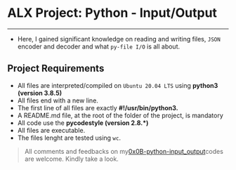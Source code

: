 # ALX Project: Python - Input/Output
---------

* Here, I gained significant knowledge on reading and writing files, `JSON` encoder and decoder and what `py-file I/O` is all about.

## Project Requirements

* All files are interpreted/compiled on `Ubuntu 20.04 LTS` using <b>python3 (version 3.8.5)</b>
* All files end with a new line.
* The first line of all files are exactly <b>#!/usr/bin/python3.</b>
* A README.md file, at the root of the folder of the project, is mandatory
* All code use the <b>pycodestyle (version 2.8.*)</b>
* All files are executable.
* The files lenght are tested using `wc`.

> All comments and feedbacks on my[0x0B-python-input_output](./0x0B-python-input_output)codes are welcome. Kindly take a look. 
